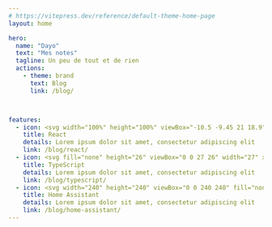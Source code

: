 ```yaml
---
# https://vitepress.dev/reference/default-theme-home-page
layout: home

hero:
  name: "Dayo"
  text: "Mes notes"
  tagline: Un peu de tout et de rien
  actions:
    - theme: brand
      text: Blog
      link: /blog/



features:
  - icon: <svg width="100%" height="100%" viewBox="-10.5 -9.45 21 18.9" fill="none" xmlns="http://www.w3.org/2000/svg" class="uwu-hidden mt-4 mb-3 text-brand dark:text-brand-dark w-24 lg:w-28 self-center text-sm me-0 flex origin-center transition-all ease-in-out"><circle cx="0" cy="0" r="2" fill="currentColor"></circle><g stroke="currentColor" stroke-width="1" fill="none"><ellipse rx="10" ry="4.5"></ellipse><ellipse rx="10" ry="4.5" transform="rotate(60)"></ellipse><ellipse rx="10" ry="4.5" transform="rotate(120)"></ellipse></g></svg>
    title: React
    details: Lorem ipsum dolor sit amet, consectetur adipiscing elit
    link: /blog/react/
  - icon: <svg fill="none" height="26" viewBox="0 0 27 26" width="27" xmlns="http://www.w3.org/2000/svg"><path clip-rule="evenodd" d="m.98608 0h24.32332c.5446 0 .9861.436522.9861.975v24.05c0 .5385-.4415.975-.9861.975h-24.32332c-.544597 0-.98608-.4365-.98608-.975v-24.05c0-.538478.441483-.975.98608-.975zm13.63142 13.8324v-2.1324h-9.35841v2.1324h3.34111v9.4946h2.6598v-9.4946zm1.0604 9.2439c.4289.2162.9362.3784 1.5218.4865.5857.1081 1.2029.1622 1.8518.1622.6324 0 1.2331-.0595 1.8023-.1784.5691-.1189 1.0681-.3149 1.497-.5879s.7685-.6297 1.0187-1.0703.3753-.9852.3753-1.6339c0-.4703-.0715-.8824-.2145-1.2365-.1429-.3541-.3491-.669-.6186-.9447-.2694-.2757-.5925-.523-.9692-.7419s-.8014-.4257-1.2743-.6203c-.3465-.1406-.6572-.2771-.9321-.4095-.275-.1324-.5087-.2676-.7011-.4054-.1925-.1379-.3409-.2838-.4454-.4379-.1045-.154-.1567-.3284-.1567-.523 0-.1784.0467-.3392.1402-.4824.0935-.1433.2254-.2663.3959-.369s.3794-.1824.6269-.2392c.2474-.0567.5224-.0851.8248-.0851.22 0 .4523.0162.697.0486.2447.0325.4908.0825.7382.15.2475.0676.4881.1527.7218.2555.2337.1027.4495.2216.6475.3567v-2.4244c-.4015-.1514-.84-.2636-1.3157-.3365-.4756-.073-1.0214-.1095-1.6373-.1095-.6268 0-1.2207.0662-1.7816.1987-.5609.1324-1.0544.3392-1.4806.6203s-.763.6392-1.0104 1.0743c-.2475.4352-.3712.9555-.3712 1.5609 0 .7731.2268 1.4326.6805 1.9785.4537.546 1.1424 1.0082 2.0662 1.3866.363.146.7011.2892 1.0146.4298.3134.1405.5842.2865.8124.4378.2282.1514.4083.3162.5403.4946s.198.3811.198.6082c0 .1676-.0413.323-.1238.4662-.0825.1433-.2076.2676-.3753.373s-.3766.1879-.6268.2473c-.2502.0595-.5431.0892-.8785.0892-.5719 0-1.1383-.0986-1.6992-.2959-.5608-.1973-1.0805-.4933-1.5589-.8879z" fill="#fff" fill-rule="evenodd"></path></svg>
    title: TypeScript
    details: Lorem ipsum dolor sit amet, consectetur adipiscing elit
    link: /blog/typescript/
  - icon: <svg width="240" height="240" viewBox="0 0 240 240" fill="none" xmlns="http://www.w3.org/2000/svg"><path d="M240 224.762C240 233.012 233.25 239.762 225 239.762H15C6.75 239.762 0 233.012 0 224.762V134.762C0 126.512 4.77 114.993 10.61 109.153L109.39 10.3725C115.22 4.5425 124.77 4.5425 130.6 10.3725L229.39 109.162C235.22 114.992 240 126.522 240 134.772V224.772V224.762Z" fill="#F2F4F9"/><path d="M229.39 109.153L130.61 10.3725C124.78 4.5425 115.23 4.5425 109.4 10.3725L10.61 109.153C4.78 114.983 0 126.512 0 134.762V224.762C0 233.012 6.75 239.762 15 239.762H107.27L66.64 199.132C64.55 199.852 62.32 200.262 60 200.262C48.7 200.262 39.5 191.062 39.5 179.762C39.5 168.462 48.7 159.262 60 159.262C71.3 159.262 80.5 168.462 80.5 179.762C80.5 182.092 80.09 184.322 79.37 186.412L111 218.042V102.162C104.2 98.8225 99.5 91.8425 99.5 83.7725C99.5 72.4725 108.7 63.2725 120 63.2725C131.3 63.2725 140.5 72.4725 140.5 83.7725C140.5 91.8425 135.8 98.8225 129 102.162V183.432L160.46 151.972C159.84 150.012 159.5 147.932 159.5 145.772C159.5 134.472 168.7 125.272 180 125.272C191.3 125.272 200.5 134.472 200.5 145.772C200.5 157.072 191.3 166.272 180 166.272C177.5 166.272 175.12 165.802 172.91 164.982L129 208.892V239.772H225C233.25 239.772 240 233.022 240 224.772V134.772C240 126.522 235.23 115.002 229.39 109.162V109.153Z" fill="#18BCF2"/></svg>
    title: Home Assistant
    details: Lorem ipsum dolor sit amet, consectetur adipiscing elit
    link: /blog/home-assistant/
---
```


